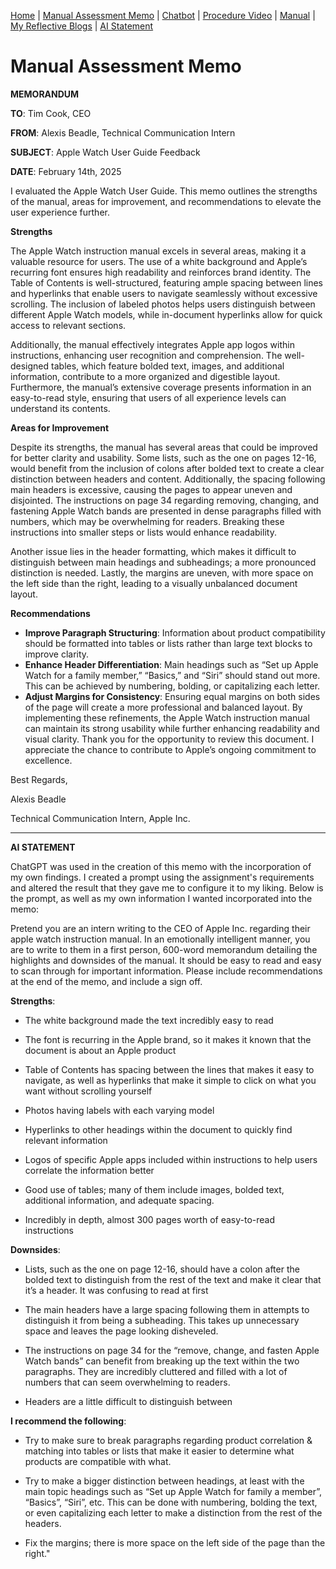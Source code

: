 [Home](index.md) | [Manual Assessment Memo](manual_assessment_memo.md) | [Chatbot](chatbot.md) | [Procedure Video](procedure_video.md) | [Manual](manual.md) | [My Reflective Blogs](reflective_blogs.md) | [AI Statement](AI_Statement.md) 

# Manual Assessment Memo

**MEMORANDUM** 

**TO**: Tim Cook, CEO 

**FROM**: Alexis Beadle, Technical Communication Intern

**SUBJECT**: Apple Watch User Guide Feedback 

**DATE**: February 14th, 2025

I evaluated the Apple Watch User Guide. This memo outlines the strengths of the manual, areas for improvement, and recommendations to elevate the user experience further.

**Strengths**

The Apple Watch instruction manual excels in several areas, making it a valuable resource for users. The use of a white background and Apple’s recurring font ensures high readability and reinforces brand identity. The Table of Contents is well-structured, featuring ample spacing between lines and hyperlinks that enable users to navigate seamlessly without excessive scrolling. The inclusion of labeled photos helps users distinguish between different Apple Watch models, while in-document hyperlinks allow for quick access to relevant sections. 

Additionally, the manual effectively integrates Apple app logos within instructions, enhancing user recognition and comprehension. The well-designed tables, which feature bolded text, images, and additional information, contribute to a more organized and digestible layout. Furthermore, the manual’s extensive coverage presents information in an easy-to-read style, ensuring that users of all experience levels can understand its contents.

**Areas for Improvement**

Despite its strengths, the manual has several areas that could be improved for better clarity and usability. Some lists, such as the one on pages 12-16, would benefit from the inclusion of colons after bolded text to create a clear distinction between headers and content. Additionally, the spacing following main headers is excessive, causing the pages to appear uneven and disjointed. The instructions on page 34 regarding removing, changing, and fastening Apple Watch bands are presented in dense paragraphs filled with numbers, which may be overwhelming for readers. Breaking these instructions into smaller steps or lists would enhance readability. 

Another issue lies in the header formatting, which makes it difficult to distinguish between main headings and subheadings; a more pronounced distinction is needed. Lastly, the margins are uneven, with more space on the left side than the right, leading to a visually unbalanced document layout.

**Recommendations**
- **Improve Paragraph Structuring**: Information about product compatibility should be formatted into tables or lists rather than large text blocks to improve clarity.
- **Enhance Header Differentiation**: Main headings such as “Set up Apple Watch for a family member,” “Basics,” and “Siri” should stand out more. This can be achieved by numbering, bolding, or capitalizing each letter.
- **Adjust Margins for Consistency**: Ensuring equal margins on both sides of the page will create a more professional and balanced layout.
By implementing these refinements, the Apple Watch instruction manual can maintain its strong usability while further enhancing readability and visual clarity. Thank you for the opportunity to review this document. I appreciate the chance to contribute to Apple’s ongoing commitment to excellence.

Best Regards,

Alexis Beadle 

Technical Communication Intern, Apple Inc.

----------

**AI STATEMENT**

ChatGPT was used in the creation of this memo with the incorporation of my own findings. I created a prompt using the assignment's requirements and altered the result that they gave me to configure it to my liking. Below is the prompt, as well as my own information I wanted incorporated into the memo:



Pretend you are an intern writing to the CEO of Apple Inc. regarding their apple watch instruction manual. In an emotionally intelligent manner, you are to write to them in a first person, 600-word memorandum detailing the highlights and downsides of the manual. It should be easy to read and easy to scan through for important information. Please include recommendations at the end of the memo, and include a sign off. 


**Strengths**:

- The white background made the text incredibly easy to read
  
- The font is recurring in the Apple brand, so it makes it known that the document is about an Apple product
  
- Table of Contents has spacing between the lines that makes it easy to navigate, as well as hyperlinks that make it simple to click on what you want without scrolling yourself
  
- Photos having labels with each varying model
  
- Hyperlinks to other headings within the document to quickly find relevant information
  
- Logos of specific Apple apps included within instructions to help users correlate the information better
  
- Good use of tables; many of them include images, bolded text, additional information, and adequate spacing.
  
- Incredibly in depth, almost 300 pages worth of easy-to-read instructions 



**Downsides**:

- Lists, such as the one on page 12-16, should have a colon after the bolded text to distinguish from the rest of the text and make it clear that it’s a header. It was confusing to read at first
  
- The main headers have a large spacing following them in attempts to distinguish it from being a subheading. This takes up unnecessary space and leaves the page looking disheveled.
  
- The instructions on page 34 for the “remove, change, and fasten Apple Watch bands” can benefit from breaking up the text within the two paragraphs. They are incredibly cluttered and filled with a lot of numbers that can seem overwhelming to readers.
  
- Headers are a little difficult to distinguish between 


**I recommend the following**:

- Try to make sure to break paragraphs regarding product correlation & matching into tables or lists that make it easier to determine what products are compatible with what.
  
- Try to make a bigger distinction between headings, at least with the main topic headings such as “Set up Apple Watch for family a member”, “Basics”, “Siri”, etc. This can be done with numbering, bolding the text, or even capitalizing each letter to make a distinction from the rest of the headers. 

- Fix the margins; there is more space on the left side of the page than the right." 



